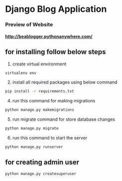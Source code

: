 # Django Blog Application

### Preview of Website 

#### http://beablogger.pythonanywhere.com/
## for installing follow below steps
1. create virtual environment
```bash
virtualenv env
```
2. install all required packages using below command
```bash
pip install -r requirements.txt
```

4. run this command for making migrations
```bash
python manage.py makemigrations
```
5. run migrate command for store database changes

```bash
python manage.py migrate
```
6. run this command to start the server
```bash
python manage.py runserver
```

## for creating admin user

```bash
python manage.py createsuperuser
```

